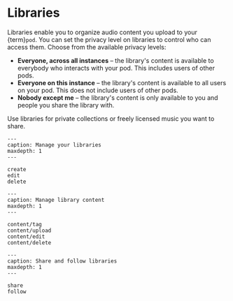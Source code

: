 # Libraries

Libraries enable you to organize audio content you upload to your {term}`pod`. You can set the privacy level on libraries to control who can access them. Choose from the available privacy levels:

- **Everyone, across all instances** – the library's content is available to everybody who interacts with your pod. This includes users of other pods.
- **Everyone on this instance** – the library's content is available to all users on your pod. This does not include users of other pods.
- **Nobody except me** – the library's content is only available to you and people you share the library with.

Use libraries for private collections or freely licensed music you want to share.

```{toctree}
---
caption: Manage your libraries
maxdepth: 1
---

create
edit
delete

```

```{toctree}
---
caption: Manage library content
maxdepth: 1
---

content/tag
content/upload
content/edit
content/delete

```

```{toctree}
---
caption: Share and follow libraries
maxdepth: 1
---

share
follow

```
